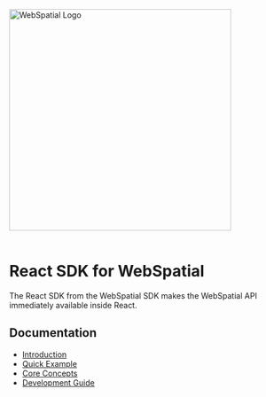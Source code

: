 <div align="left">
  <img src="../../docs/assets/logo.png" alt="WebSpatial Logo" width="400"/>
</div>
<br/>

# React SDK for WebSpatial

The React SDK from the WebSpatial SDK makes the WebSpatial API immediately available inside React.

## Documentation

- [Introduction](https://webspatial.dev/docs/introduction)
- [Quick Example](https://webspatial.dev/docs/quick-example)
- [Core Concepts](https://webspatial.dev/docs/core-concepts)
- [Development Guide](https://webspatial.dev/docs/development-guide)
